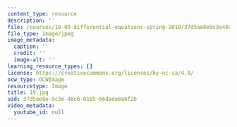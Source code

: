 ```yaml
---
content_type: resource
description: ''
file: /courses/18-03-differential-equations-spring-2010/37d5ae8e9c3e48c6010566dade8a6f2b_19.jpg
file_type: image/jpeg
image_metadata:
  caption: ''
  credit: ''
  image-alt: ''
learning_resource_types: []
license: https://creativecommons.org/licenses/by-nc-sa/4.0/
ocw_type: OCWImage
resourcetype: Image
title: 19.jpg
uid: 37d5ae8e-9c3e-48c6-0105-66dade8a6f2b
video_metadata:
  youtube_id: null
---
```

